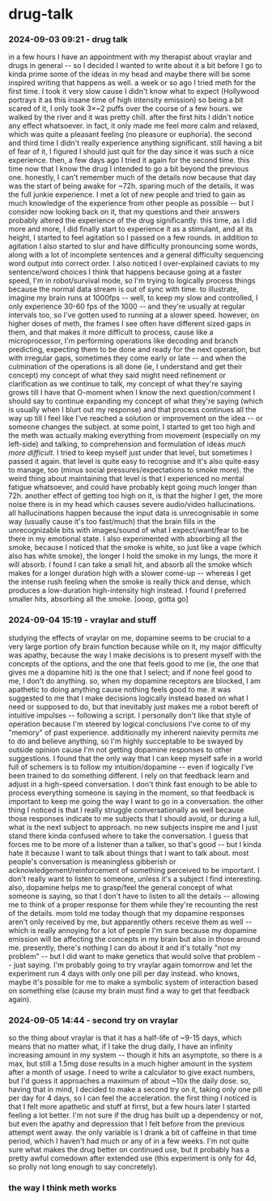 # drug-talk

### 2024-09-03 09:21 - drug talk

in a few hours I have an appointment with my therapist about vraylar and drugs in general -- so I decided I wanted to write about it a bit before I go to kinda prime some of the ideas in my head and maybe there will be some inspired writing that happens as well.
a week or so ago I tried meth for the first time. I  took it very slow cause I didn't know what to expect (Hollywood portrays it as this insane time of high intensity emission) so being a bit scared of it, I only took 3×~2 puffs  over the course of a few hours. we walked by the river and it was pretty chill. after the first hits I didn't notice any effect whatsoever. in fact, it only made me feel more calm and relaxed, which was quite a pleasant feeling (no pleasure or euphoria). the second and third time I didn't really experience anything significant. still having a bit of fear of it, I figured I should just quit for the day since it was such a nice experience.
then, a few days ago I tried it again for the second time. this time now that I know the drug I intended to go a bit beyond the previous one. honestly, I can't remember much of the details now because that day was the start of being awake for ~72h. sparing much of the details, it was the full junkie experience. I met a lot of new people and tried to gain as much knowledge of the experience from other people as possible -- but I consider now looking back on it, that my questions and their answers probably altered the experience of the drug significantly. this time, as I did more and more, I did finally start to experience it as a stimulant, and at its height, I started to feel agitation so I passed on a few rounds. in addition to agitation I also started to slur and have difficulty pronouncing some words, along with a lot of incomplete sentences and a general difficulty sequencing word output into correct order. I also noticed I over-explained caviats to my sentence/word choices
    I think that happens because going at a faster speed, I'm in robot/survival mode, so I'm trying to logically process things because the normal data stream is out of sync with time. to illustrate, imagine my brain runs at 1000fps -- well, to keep my slow and controlled, I only experience 30-60 fps of the 1000 -- and they're usually at regular intervals too, so I've gotten used to running at a slower speed. however, on higher doses of meth, the frames I see often have different sized gaps in them, and that makes it more difficult to process, cause like a microprocessor, I'm performing operations like decoding and branch predicting, expecting them to be done and ready for the next operation, but with irregular gaps, sometimes they come early or late -- and when the culmination of the operations is all done (ie, I understand and get their concept) my concept of what they said might need refinement or clarification as we continue to talk, my concept of what they're saying grows till I have that O-moment when I know the next question/comment I should say to continue expanding my concept of what they're saying (which is usually when I blurt out my response) and that process continues all the way up till I feel like I've reached a solution or improvement on the idea -- or someone changes the subject.
at some point, I started to get too high and the meth was actually making everything from movement (especially on my left-side) and talking, to comprehension and formulation of ideas *much more difficult*. I tried to keep myself just under that level, but sometimes I passed it again. that level is quite easy to recognise and it's also quite easy to manage, too (minus social pressures/expectations to smoke more). the weird thing about maintaining that level is that I experienced no mental fatigue whatsoever, and could have probably kept going much longer than 72h. another effect of getting too high on it, is that the higher I get, the more noise there is in my head which causes severe audio/video hallucinations.
    all hallucinations happen because the input data is unrecognisable in some way (usually cause it's too fast/much) that the brain fills in the unrecognizable bits with images/sound of what I expect/want/fear to be there in my emotional state.
I also experimented with absorbing all the smoke, because I noticed that the smoke is white, so just like a vape (which also has white smoke), the longer I hold the smoke in my lungs, the more it will absorb. I found I can take a small hit, and absorb all the smoke which makes for a longer duration high with a slower come-up -- whereas I get the intense rush feeling when the smoke is really thick and dense, which produces a low-duration high-intensity high instead. I found I preferred smaller hits, absorbing all the smoke. [ooop, gotta go]

### 2024-09-04 15:19 - vraylar and stuff

studying the effects of vraylar on me, dopamine seems to be crucial to a very large portion ofy brain function because while on it, my major difficulty was apathy, because the way I make decisions is to present myself with the concepts of the options, and the one that feels good to me (ie, the one that gives me a dopamine hit) is the one that I select; and if none feel good to me, I don't do anything. so, when my dopamine receptors are blocked, I am apathetic to doing anything cause nothing feels good to me. it was suggested to me that I make decisions logically instead based on what I need or supposed to do, but that inevitably just makes me a robot bereft of intuitive impulses -- following a script. I personally don't like that style of operation because I'm steered by logical conclusions I've come to of my "memory" of past experience. additionally my inherent naievity permits me to do and believe anything, so I'm highly succeptable to be swayed by outside opinion cause I'm not getting dopamine responses to other suggestions. I found that the only way that I can keep myself safe in a world full of schemers is to follow my intuition/dopamine -- even if logically I've been trained to do something different.
    I rely on that feedback learn and adjust in a high-speed conversation. I don't think fast enough to be able to process everything someone is saying in the moment, so that feedback is important to keep me going the way I want to go in a conversation. the other thing I noticed is that I really struggle conversationally as well because those responses indicate to me subjects that I should avoid, or during a lull, what is the next subject to approach. no new subjects inspire me and I just stand there kinda confused where to take the conversation. I guess that forces me to be more of a listener than a talker, so that's good -- but I kinda hate it because I want to talk about things that I want to talk about. most people's conversation is meaningless gibberish or acknowledgement/reinforcement of something perceived to be important. I don't really want to listen to someone, unless it's a subject I find interesting. also, dopamine helps me to grasp/feel the general concept of what someone is saying, so that I don't have to listen to all the details -- allowing me to think of a proper response for them while they're recounting the rest of the details.
mom told me today though that my dopamine responses aren't only received by me, but apparently others receive them as well -- which is really annoying for a lot of people I'm sure because my dopamine emission will be affecting the concepts in my brain but also in those around me. presently, there's nothing I can do about it and it's totally "not my problem" -- but I did want to make genetics that would solve that problem -- just saying.
I'm probably going to try vraylar again tomorrow and let the experiment run 4 days with only one pill per day instead. who knows, maybe it's possible for me to make a symbolic system of interaction based on something else (cause my brain must find a way to get that feedback again).

### 2024-09-05 14:44 - second try on vraylar

so the thing about vraylar is that it has a half-life of ~9-15 days, which means that no matter what, if I take the drug daily, I have an infinity increasing amount in my system -- though it hits an asymptote, so there is a max, but still a 1.5mg dose results in a much higher amount in the system after a month of usage. I need to write a calculator to give exact numbers, but I'd guess it approaches a maximum of about ~10x the daily dose. so, having that in mind, I decided to make a second try on it, taking only one pill per day for 4 days, so I can feel the acceleration. the first thing I noticed is that I felt more apathetic and stuff at firrst, but a few hours later I started feeling a lot better. I'm not sure if the drug has built up a dependency or not, but even the apathy and depression that I felt before from the previous attempt went away. the only variable is I drank a bit of caffeine in that time period, which I haven't had much or any of in a few weeks. I'm not quite sure what makes the drug better on continued use, but it probably has a pretty awful comedown after extended use (this experiment is only for 4d, so prolly not long enough to say concretely).

### the way I think meth works
